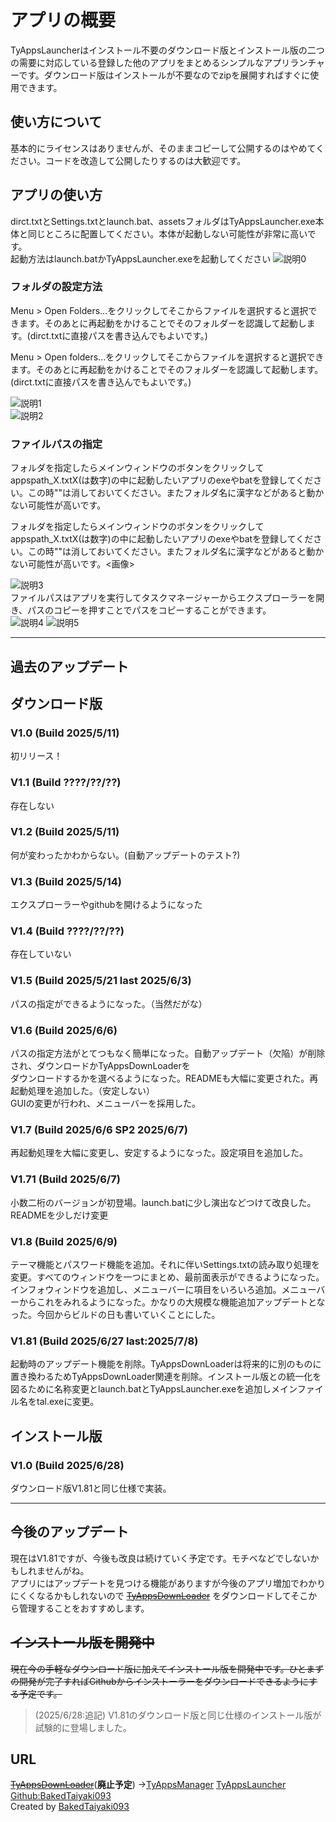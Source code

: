 # アプリの概要

TyAppsLauncherはインストール不要のダウンロード版とインストール版の二つの需要に対応している登録した他のアプリをまとめるシンプルなアプリランチャーです。ダウンロード版はインストールが不要なのでzipを展開すればすぐに使用できます。

## 使い方について

基本的にライセンスはありませんが、そのままコピーして公開するのはやめてください。コードを改造して公開したりするのは大歓迎です。  

## アプリの使い方

dirct.txtとSettings.txtとlaunch.bat、assetsフォルダはTyAppsLauncher.exe本体と同じところに配置してください。本体が起動しない可能性が非常に高いです。  
起動方法はlaunch.batかTyAppsLauncher.exeを起動してください
![説明0](https://github.com/BakedTaiyaki093/TyAppsLauncher/blob/main/assets/picture3.png?raw=true)

### フォルダの設定方法

Menu > Open Folders...をクリックしてそこからファイルを選択すると選択できます。そのあとに再起動をかけることでそのフォルダーを認識して起動します。(dirct.txtに直接パスを書き込んでもよいです。)

Menu > Open folders...をクリックしてそこからファイルを選択すると選択できます。そのあとに再起動をかけることでそのフォルダーを認識して起動します。(dirct.txtに直接パスを書き込んでもよいです。)

![説明1](https://github.com/BakedTaiyaki093/TyAppsLauncher/blob/main/assets/picture1.png?raw=true)  
![説明2](https://github.com/BakedTaiyaki093/TyAppsLauncher/blob/main/assets/picture2.png?raw=true)

### ファイルパスの指定

フォルダを指定したらメインウィンドウのボタンをクリックしてappspath_X.txtX(は数字)の中に起動したいアプリのexeやbatを登録してください。この時""は消しておいてください。またフォルダ名に漢字などがあると動かない可能性が高いです。

フォルダを指定したらメインウィンドウのボタンをクリックしてappspath_X.txtX(は数字)の中に起動したいアプリのexeやbatを登録してください。この時""は消しておいてください。またフォルダ名に漢字などがあると動かない可能性が高いです。<画像>

![説明3](https://github.com/BakedTaiyaki093/TyAppsLauncher/blob/main/assets/picture4.png?raw=true)  
ファイルパスはアプリを実行してタスクマネージャーからエクスプローラーを開き、パスのコピーを押すことでパスをコピーすることができます。  
![説明4](https://github.com/BakedTaiyaki093/TyAppsLauncher/blob/main/assets/picture5.png?raw=true)
![説明5](https://github.com/BakedTaiyaki093/TyAppsLauncher/blob/main/assets/picture6.png?raw=true)

---

## 過去のアップデート

## ダウンロード版

### V1.0 (Build 2025/5/11)

初リリース！  

### V1.1 (Build ????/??/??)

存在しない  

### V1.2 (Build 2025/5/11)

何が変わったかわからない。(自動アップデートのテスト?)

### V1.3 (Build 2025/5/14)

エクスプローラーやgithubを開けるようになった  

### V1.4 (Build ????/??/??)

存在していない  

### V1.5 (Build 2025/5/21 last 2025/6/3)

パスの指定ができるようになった。（当然だがな）  

### V1.6 (Build 2025/6/6)

パスの指定方法がとてつもなく簡単になった。自動アップデート（欠陥）が削除され、ダウンロードかTyAppsDownLoaderを  
ダウンロードするかを選べるようになった。READMEも大幅に変更された。再起動処理を追加した。（安定しない）  
GUIの変更が行われ、メニューバーを採用した。  

### V1.7 (Build 2025/6/6 SP2 2025/6/7)

再起動処理を大幅に変更し、安定するようになった。設定項目を追加した。  

### V1.71 (Build 2025/6/7)

小数二桁のバージョンが初登場。launch.batに少し演出などつけて改良した。READMEを少しだけ変更  

### V1.8 (Build 2025/6/9)

テーマ機能とパスワード機能を追加。それに伴いSettings.txtの読み取り処理を変更。すべてのウィンドウを一つにまとめ、最前面表示ができるようになった。インフォウィンドウを追加し、メニューバーに項目をいろいろ追加。メニューバーからこれをみれるようになった。かなりの大規模な機能追加アップデートとなった。今回からビルドの日も書いていくことにした。

### V1.81 (Build 2025/6/27 last:2025/7/8)

起動時のアップデート機能を削除。TyAppsDownLoaderは将来的に別のものに置き換わるためTyAppsDownLoader関連を削除。インストール版との統一化を図るために名称変更とlaunch.batとTyAppsLauncher.exeを追加しメインファイル名をtal.exeに変更。

## インストール版

### V1.0 (Build 2025/6/28)

ダウンロード版V1.81と同じ仕様で実装。

---

## 今後のアップデート

現在はV1.81ですが、今後も改良は続けていく予定です。モチベなどでしないかもしれませんがね。  
アプリにはアップデートを見つける機能がありますが今後のアプリ増加でわかりにくくなるかもしれないので
~~[TyAppsDownLoader](https://github.com/BakedTaiyaki093/TyAppsDownloader)~~
をダウンロードしてそこから管理することをおすすめします。

## ~~インストール版を開発中~~

 ~~現在今の手軽なダウンロード版に加えてインストール版を開発中です。ひとまずの開発が完了すればGithubからインストーラーをダウンロードできるようにする予定です。~~  
 >(2025/6/28:追記)
 V1.81のダウンロード版と同じ仕様のインストール版が試験的に登場しました。

## URL

~~[TyAppsDownLoader](https://github.com/BakedTaiyaki093/TyAppsDownloader)~~(**廃止予定**)
→[TyAppsManager](https://github.com//BakedTaiyaki093/TyAppsManager)
[TyAppsLauncher](https://github.com/BakedTaiyaki093/TyAppsLauncher)
[Github:BakedTaiyaki093](https://github.com/BakedTaiyaki093)  
Created by [BakedTaiyaki093](https://github.com/BakedTaiyaki093)
